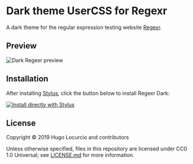 # Dark theme UserCSS for Regexr

A dark theme for the regular expression testing website [Regexr](https://regexr.com).

## Preview

![Dark Regexr preview](https://archive.hugo.pro/.public/regexr-dark/regexr-dark.png)

## Installation

After installing [Stylus](https://github.com/openstyles/stylus), click the button below to install Regexr Dark:

[![Install directly with Stylus](https://img.shields.io/badge/Install%20directly%20with-Stylus-00adad.svg)](https://raw.githubusercontent.com/Calinou/regexr-dark/master/regexr-dark.user.css)

## License

Copyright © 2019 Hugo Locurcio and contributors

Unless otherwise specified, files in this repository are licensed under
CC0 1.0 Universal; see [LICENSE.md](LICENSE.md) for more information.
